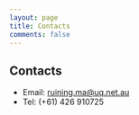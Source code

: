 ```yaml
---
layout: page
title: Contacts
comments: false
---
```


## Contacts
* Email: ruining.ma@uq.net.au
* Tel: (+61) 426 910725
